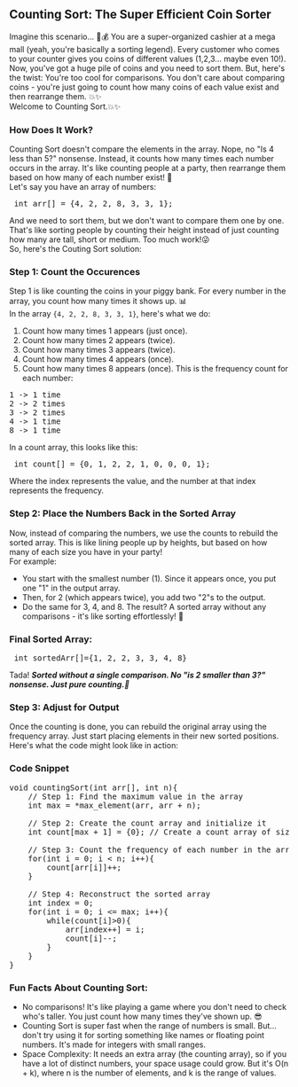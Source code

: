 ## Counting Sort: The Super Efficient Coin Sorter

Imagine this scenario... 🏦💰
You are a super-organized cashier at a mega mall (yeah, you're basically a sorting legend). Every customer who comes to your counter gives you coins of different values (1,2,3... maybe even 10!). Now, you've got a huge pile of coins and you need to sort them. But, here's the twist: You're too cool for comparisons. You don't care about comparing coins - you're just going to count how many coins of each value exist and then rearrange them. 💥✨<br>
Welcome to Counting Sort.💥✨

### How Does It Work?
Counting Sort doesn't compare the elements in the array. Nope, no "Is 4 less than 5?" nonsense. Instead, it counts how many times each number occurs in the array. It's like counting people at a party, then rearrange them based on how many of each number exist! 🎉<br>
Let's say you have an array of numbers:
<pre> int arr[] = {4, 2, 2, 8, 3, 3, 1}; </pre>
And we need to sort them, but we don't want to compare them one by one. That's like sorting people by counting their height instead of just counting how many are tall, short or medium. Too much work!😜<br>
So, here's the Couting Sort solution:

### Step 1: Count the Occurences
Step 1 is like counting the coins in your piggy bank. For every number in the array, you count how many times it shows up. 📊<br>
In the array `{4, 2, 2, 8, 3, 3, 1}`, here's what we do:
1. Count how many times 1 appears (just once).
2. Count how many times 2 appears (twice).
3. Count how many times 3 appears (twice).
4. Count how many times 4 appears (once).
5. Count how many times 8 appears (once).
This is the frequency count for each number:
<pre>
1 -> 1 time
2 -> 2 times
3 -> 2 times
4 -> 1 time
8 -> 1 time </pre>

In a count array, this looks like this:
<pre> int count[] = {0, 1, 2, 2, 1, 0, 0, 0, 1}; </pre>
Where the index represents the value, and the number at that index represents the frequency.

### Step 2: Place the Numbers Back in the Sorted Array
Now, instead of comparing the numbers, we use the counts to rebuild the sorted array. This is like lining people up by heights, but based on how many of each size you have in your party!<br>
For example:
- You start with the smallest number (1). Since it appears once, you put one "1" in the output array.
- Then, for 2 (which appears twice), you add two "2"s to the output.
- Do the same for 3, 4, and 8.
The result? A sorted array without any comparisons - it's like sorting effortlessly! 💪

### Final Sorted Array:
<pre> int sortedArr[]={1, 2, 2, 3, 3, 4, 8} </pre>

Tada! ***Sorted without a single comparison. No "is 2 smaller than 3?" nonsense. Just pure counting.🎉***

### Step 3: Adjust for Output
Once the counting is done, you can rebuild the original array using the frequency array. Just start placing elements in their new sorted positions.<br>
Here's what the code might look like in action:

### Code Snippet
<pre>
void countingSort(int arr[], int n){
    // Step 1: Find the maximum value in the array
    int max = *max_element(arr, arr + n);

    // Step 2: Create the count array and initialize it
    int count[max + 1] = {0}; // Create a count array of size (max + 1)

    // Step 3: Count the frequency of each number in the array
    for(int i = 0; i < n; i++){
        count[arr[i]]++;
    }

    // Step 4: Reconstruct the sorted array
    int index = 0;
    for(int i = 0; i <= max; i++){
        while(count[i]>0){
            arr[index++] = i;
            count[i]--;
        }
    }
} </pre>

### Fun Facts About Counting Sort:
- No comparisons! It's like playing a game where you don't need to check who's taller. You just count how many times they've shown up. 😎
- Counting Sort is super fast when the range of numbers is small. But... don't try using it for sorting something like names or floating point numbers. It's made for integers with small ranges.
- Space Complexity: It needs an extra array (the counting array), so if you have a lot of distinct numbers, your space usage could grow. But it's O(n + k), where n is the number of elements, and k is the range of values.